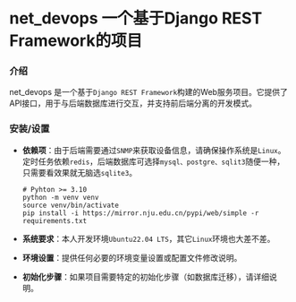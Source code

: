 # net_devops 一个基于Django REST Framework的项目


### 介绍

net_devops 是一个基于`Django REST Framework`构建的Web服务项目。它提供了API接口，用于与后端数据库进行交互，并支持前后端分离的开发模式。


###  安装/设置

- **依赖项**：由于后端需要通过`SNMP`来获取设备信息，请确保操作系统是`Linux`。定时任务依赖`redis`，后端数据库可选择`mysql、postgre、sqlit3`随便一种，只需要看效果就无脑选`sqlite3`。

  ```shell
  # Pyhton >= 3.10
  python -m venv venv
  source venv/bin/activate
  pip install -i https://mirror.nju.edu.cn/pypi/web/simple -r requirements.txt
  ```

- **系统要求**：本人开发环境`Ubuntu22.04 LTS`，其它`Linux`环境也大差不差。

- **环境设置**：提供任何必要的环境变量设置或配置文件修改说明。

- **初始化步骤**：如果项目需要特定的初始化步骤（如数据库迁移），请详细说明。

